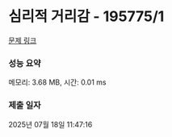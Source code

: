 # 심리적 거리감 - 195775/1 

[문제 링크](https://level.goorm.io/exam/195775/%EC%8B%AC%EB%A6%AC%EC%A0%81-%EA%B1%B0%EB%A6%AC%EA%B0%90/quiz/1) 

### 성능 요약

메모리: 3.68 MB, 시간: 0.01 ms

### 제출 일자

2025년 07월 18일 11:47:16

